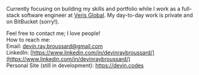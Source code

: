 Currently focusing on building my skills and portfolio while I work as a full-stack software engineer at [Veris Global](https://verisglobal.com/). My day-to-day work is private and on BitBucket (sorry!).

Feel free to contact me; I love people!  
How to reach me:  
Email: devin.ray.broussard@gmail.com  
LinkedIn: [https://www.linkedin.com/in/devinraybroussard/](https://www.linkedin.com/in/devinraybroussard/)  
Personal Site (still in development): https://devin.codes
